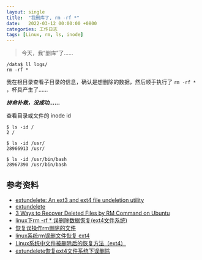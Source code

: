 ```yaml
---
layout: single
title:  "我删库了, rm -rf *"
date:   2022-03-12 00:00:00 +0800
categories: 工作日志
tags: [Linux, rm, ls, inode]
---
```


> 今天，我“删库”了......

```shell
/data$ ll logs/
rm -rf *
```

我在根目录查看子目录的信息，确认是想删除的数据，然后顺手执行了 ```rm -rf *``` ，杯具产生了......


***拼命补救，没成功......***


查看目录或文件的 inode id
```shell
$ ls -id /
2 /

$ ls -id /usr/
28966913 /usr/

$ ls -id /usr/bin/bash
28967390 /usr/bin/bash
```

## 参考资料
* [extundelete: An ext3 and ext4 file undeletion utility](http://extundelete.sourceforge.net/)
* [extundelete](https://sourceforge.net/projects/extundelete/)
* [3 Ways to Recover Deleted Files by RM Command on Ubuntu](https://recoverit.wondershare.com/file-recovery/recover-deleted-files-by-rm-command-on-ubuntu.html)
* [linux下rm -rf * 误删除数据恢复(ext4文件系统)](https://www.jianshu.com/p/41f54d30ce68)
* [恢复误操作rm删除的文件](https://blog.linuxnb.com/index.php/post/106.html)
* [linux系统rm误删文件恢复 ext4](https://blog.csdn.net/xwl145/article/details/38896699)
* [Linux系统中文件被删除后的恢复方法（ext4）](https://zhuanlan.zhihu.com/p/136260123)
* [extundelete恢复ext4文件系统下误删除](https://blog.csdn.net/Liang_GaRy/article/details/118065874)
